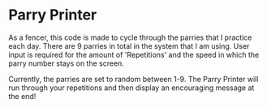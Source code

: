 # Parry Printer

As a fencer, this code is made to cycle through the parries that I practice each day. There are 9 parries in total in the system that I am using. User input is required for the amount of 'Repetitions' and the speed in which the parry number stays on the screen. 

Currently, the parries are set to random between 1-9. The Parry Printer will run through your repetitions and then display an encouraging message at the end!
